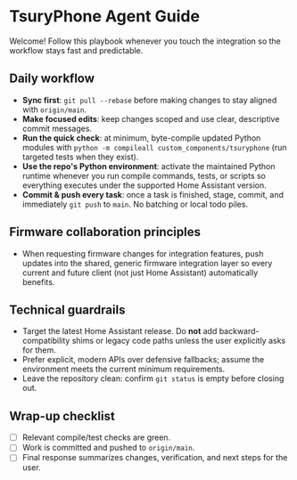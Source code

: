 # TsuryPhone Agent Guide

Welcome! Follow this playbook whenever you touch the integration so the workflow stays fast and predictable.

## Daily workflow
- **Sync first**: `git pull --rebase` before making changes to stay aligned with `origin/main`.
- **Make focused edits**: keep changes scoped and use clear, descriptive commit messages.
- **Run the quick check**: at minimum, byte-compile updated Python modules with `python -m compileall custom_components/tsuryphone` (run targeted tests when they exist).
- **Use the repo's Python environment**: activate the maintained Python runtime whenever you run compile commands, tests, or scripts so everything executes under the supported Home Assistant version.
- **Commit & push every task**: once a task is finished, stage, commit, and immediately `git push` to `main`. No batching or local todo piles.

## Firmware collaboration principles
- When requesting firmware changes for integration features, push updates into the shared, generic firmware integration layer so every current and future client (not just Home Assistant) automatically benefits.

## Technical guardrails
- Target the latest Home Assistant release. Do **not** add backward-compatibility shims or legacy code paths unless the user explicitly asks for them.
- Prefer explicit, modern APIs over defensive fallbacks; assume the environment meets the current minimum requirements.
- Leave the repository clean: confirm `git status` is empty before closing out.

## Wrap-up checklist
- [ ] Relevant compile/test checks are green.
- [ ] Work is committed and pushed to `origin/main`.
- [ ] Final response summarizes changes, verification, and next steps for the user.
